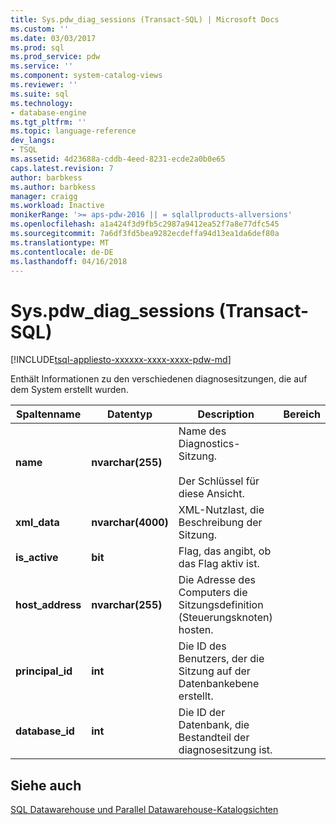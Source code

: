 ```yaml
---
title: Sys.pdw_diag_sessions (Transact-SQL) | Microsoft Docs
ms.custom: ''
ms.date: 03/03/2017
ms.prod: sql
ms.prod_service: pdw
ms.service: ''
ms.component: system-catalog-views
ms.reviewer: ''
ms.suite: sql
ms.technology:
- database-engine
ms.tgt_pltfrm: ''
ms.topic: language-reference
dev_langs:
- TSQL
ms.assetid: 4d23688a-cddb-4eed-8231-ecde2a0b0e65
caps.latest.revision: 7
author: barbkess
ms.author: barbkess
manager: craigg
ms.workload: Inactive
monikerRange: '>= aps-pdw-2016 || = sqlallproducts-allversions'
ms.openlocfilehash: a1a424f3d9fb5c2987a9412ea52f7a8e77dfc545
ms.sourcegitcommit: 7a6df3fd5bea9282ecdeffa94d13ea1da6def80a
ms.translationtype: MT
ms.contentlocale: de-DE
ms.lasthandoff: 04/16/2018
---
```

# <a name="syspdwdiagsessions-transact-sql"></a>Sys.pdw_diag_sessions (Transact-SQL)
[!INCLUDE[tsql-appliesto-xxxxxx-xxxx-xxxx-pdw-md](../../includes/tsql-appliesto-xxxxxx-xxxx-xxxx-pdw-md.md)]

  Enthält Informationen zu den verschiedenen diagnosesitzungen, die auf dem System erstellt wurden.  
  
|Spaltenname|Datentyp|Description|Bereich|  
|-----------------|---------------|-----------------|-----------|  
|**name**|**nvarchar(255)**|Name des Diagnostics-Sitzung.<br /><br /> Der Schlüssel für diese Ansicht.||  
|**xml_data**|**nvarchar(4000)**|XML-Nutzlast, die Beschreibung der Sitzung.||  
|**is_active**|**bit**|Flag, das angibt, ob das Flag aktiv ist.||  
|**host_address**|**nvarchar(255)**|Die Adresse des Computers die Sitzungsdefinition (Steuerungsknoten) hosten.||  
|**principal_id**|**int**|Die ID des Benutzers, der die Sitzung auf der Datenbankebene erstellt.||  
|**database_id**|**int**|Die ID der Datenbank, die Bestandteil der diagnosesitzung ist.|  
  
## <a name="see-also"></a>Siehe auch  
 [SQL Datawarehouse und Parallel Datawarehouse-Katalogsichten](../../relational-databases/system-catalog-views/sql-data-warehouse-and-parallel-data-warehouse-catalog-views.md)  
  
  

